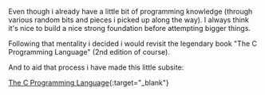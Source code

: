 Even though i already have a little bit of programming knowledge (through various random bits and pieces i picked up along the way). I always think it's nice to build a nice strong foundation before attempting bigger things.

Following that mentality i decided i would revisit the legendary book "The C Programming Language" (2nd edition of course).

And to aid that process i have made this little subsite:

<!-- [The C Programming Language]({{ site.baseurl }}/C-Programming-Language/book/index.html){:target="_blank"} -->

<!-- [The C Programming Language](https://robr-01.github.io/C-Programming-Language/book/index.html){:target="_blank"} -->

[The C Programming Language](/C-Programming-Language/book/index.html){:target="_blank"}